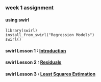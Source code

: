 ### week 1 assignment
#### using swirl
    library(swirl)
    install_from_swirl("Regression Models")
    swirl()
#### swirl Lesson 1 : [Introduction](https://github.com/DataScienceSpecialization/courses/Regression_Models/01_01_introduction)
#### swirl Lesson 2 : [Residuals](https://github.com/DataScienceSpecialization/courses/Regression_Models/01_03_ols)
#### swirl Lesson 3 : [Least Squares Estimation](https://github.com/DataScienceSpecialization/courses/Regression_Models/01_03_least_squares_estimation)
